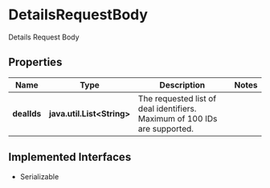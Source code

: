 

# DetailsRequestBody

Details Request Body

## Properties

Name | Type | Description | Notes
------------ | ------------- | ------------- | -------------
**dealIds** | **java.util.List&lt;String&gt;** | The requested list of deal identifiers. Maximum of 100 IDs are supported.  | 


## Implemented Interfaces

* Serializable


